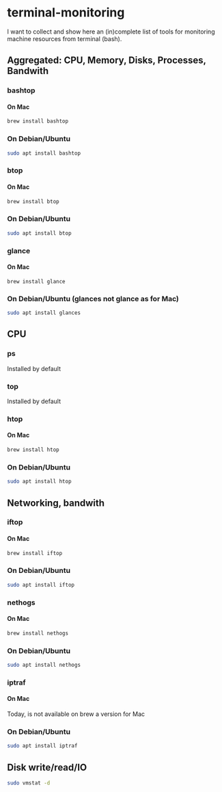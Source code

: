 # terminal-monitoring
I want to collect and show here an (in)complete list of tools for monitoring machine resources from terminal (bash).

## Aggregated: CPU, Memory, Disks, Processes, Bandwith

### bashtop
#### On Mac
```bash
brew install bashtop
```
### On Debian/Ubuntu
```bash
sudo apt install bashtop
```

### btop
#### On Mac
```bash
brew install btop
```
### On Debian/Ubuntu
```bash
sudo apt install btop
```
### glance
#### On Mac
```
brew install glance
```
### On Debian/Ubuntu (glances not glance as for Mac)
```bash
sudo apt install glances
```
## CPU

### ps
Installed by default

### top
Installed by default

### htop
#### On Mac
```bash
brew install htop
```
### On Debian/Ubuntu
```bash
sudo apt install htop
```
## Networking, bandwith

### iftop
#### On Mac
```bash
brew install iftop
```
### On Debian/Ubuntu
```bash
sudo apt install iftop
```
### nethogs
#### On Mac
```bash
brew install nethogs
```
### On Debian/Ubuntu
```bash
sudo apt install nethogs
```

### iptraf
#### On Mac
Today, is not available on brew a version for Mac
### On Debian/Ubuntu
```bash
sudo apt install iptraf
```

## Disk write/read/IO
```bash
sudo vmstat -d
```
